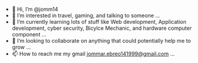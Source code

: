 - 👋 Hi, I’m @jomm14
- 👀 I’m interested in travel, gaming, and talking to someone ...
- 🌱 I’m currently learning lots of stuff like Web development, Application development, cyber security, Bicylce Mechanic, and hardware computer component ...
- 💞️ I’m looking to collaborate on anything that could potentially help me to grow ...
- 📫 How to reach me my gmail jommar.ebreo141999@gmail.com ...

<!---
jomm14/jomm14 is a ✨ special ✨ repository because its `README.md` (this file) appears on your GitHub profile.
You can click the Preview link to take a look at your changes.
--->
